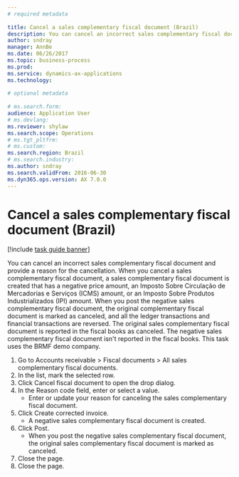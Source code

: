 ```yaml
--- 
# required metadata 
 
title: Cancel a sales complementary fiscal document (Brazil)
description: You can cancel an incorrect sales complementary fiscal document and provide a reason for the cancellation. 
author: sndray
manager: AnnBe 
ms.date: 06/26/2017
ms.topic: business-process 
ms.prod:  
ms.service: dynamics-ax-applications 
ms.technology:  
 
# optional metadata 
 
# ms.search.form:   
audience: Application User 
# ms.devlang:  
ms.reviewer: shylaw
ms.search.scope: Operations 
# ms.tgt_pltfrm:  
# ms.custom:  
ms.search.region: Brazil
# ms.search.industry: 
ms.author: sndray
ms.search.validFrom: 2016-06-30 
ms.dyn365.ops.version: AX 7.0.0 
---
```

# Cancel a sales complementary fiscal document (Brazil)

[!include [task guide banner](../../includes/task-guide-banner.md)]

You can cancel an incorrect sales complementary fiscal document and provide a reason for the cancellation. When you cancel a sales complementary fiscal document, a sales complementary fiscal document is created that has a negative price amount, an Imposto Sobre Circulação de Mercadorias e Serviços (ICMS) amount, or an Imposto Sobre Produtos Industrializados (IPI) amount. When you post the negative sales complementary fiscal document, the original complementary fiscal document is marked as canceled, and all the ledger transactions and financial transactions are reversed. The original sales complementary fiscal document is reported in the fiscal books as canceled. The negative sales complementary fiscal document isn't reported in the fiscal books. This task uses the BRMF demo company.

1. Go to Accounts receivable > Fiscal documents > All sales complementary fiscal documents.
2. In the list, mark the selected row.
3. Click Cancel fiscal document to open the drop dialog.
4. In the Reason code field, enter or select a value.
    * Enter or update your reason for canceling the sales complementary fiscal document.  
5. Click Create corrected invoice.
    * A negative sales complementary fiscal document is created.  
6. Click Post.
    * When you post the negative sales complementary fiscal document, the original sales complementary fiscal document is marked as canceled.  
7. Close the page.
8. Close the page.

